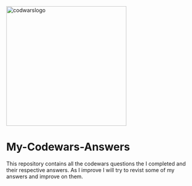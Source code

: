 <img width="318" alt="codwarslogo" src="https://user-images.githubusercontent.com/64978825/90546999-c9735b80-e182-11ea-99c9-37eaddf7506b.png">

# My-Codewars-Answers
This repository contains all the codewars questions the I completed and their respective answers. As I improve I will try to revist some of my answers and improve on them.
